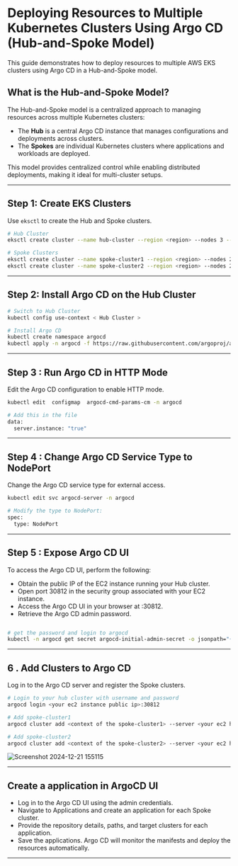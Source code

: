 # Deploying Resources to Multiple Kubernetes Clusters Using Argo CD (Hub-and-Spoke Model)

This guide demonstrates how to deploy resources to multiple AWS EKS clusters using Argo CD in a Hub-and-Spoke model.

## What is the Hub-and-Spoke Model?
The Hub-and-Spoke model is a centralized approach to managing resources across multiple Kubernetes clusters:
- The **Hub** is a central Argo CD instance that manages configurations and deployments across clusters.
- The **Spokes** are individual Kubernetes clusters where applications and workloads are deployed.

This model provides centralized control while enabling distributed deployments, making it ideal for multi-cluster setups.

---

## Step 1: Create EKS Clusters
Use `eksctl` to create the Hub and Spoke clusters.
```bash
# Hub Cluster
eksctl create cluster --name hub-cluster --region <region> --nodes 3 --node-type t3.medium

# Spoke Clusters
eksctl create cluster --name spoke-cluster1 --region <region> --nodes 2 --node-type t3.medium
eksctl create cluster --name spoke-cluster2 --region <region> --nodes 2 --node-type t3.medium
```

---

## Step 2: Install Argo CD on the Hub Cluster

```bash
# Switch to Hub Cluster
kubectl config use-context < Hub Cluster >

# Install Argo CD
kubectl create namespace argocd
kubectl apply -n argocd -f https://raw.githubusercontent.com/argoproj/argo-cd/stable/manifests/install.yaml

```
---
## Step 3 : Run Argo CD in HTTP Mode
Edit the Argo CD configuration to enable HTTP mode.
```bash
kubectl edit  configmap  argocd-cmd-params-cm -n argocd

# Add this in the file
data:
  server.instance: "true"

```
---
## Step 4 : Change Argo CD Service Type to NodePort
Change the Argo CD service type for external access.

```bash
kubectl edit svc argocd-server -n argocd

# Modify the type to NodePort:
spec:
  type: NodePort
```
---
## Step 5 : Expose Argo CD UI
To access the Argo CD UI, perform the following:
  * Obtain the public IP of the EC2 instance running your Hub cluster.
  * Open port 30812 in the security group associated with your EC2 instance.
  * Access the Argo CD UI in your browser at <your-public-ip>:30812.
  * Retrieve the Argo CD admin password.
```bash

# get the password and login to argocd
kubectl -n argocd get secret argocd-initial-admin-secret -o jsonpath="{.data.password}" | base64 -d

```
---

## 6 . Add Clusters to Argo CD
Log in to the Argo CD server and register the Spoke clusters.

```bash
# Login to your hub cluster with username and password
argocd login <your ec2 instance public ip>:30812

# Add spoke-cluster1 
argocd cluster add <context of the spoke-cluster1> --server <your ec2 hub instance public ip>:30812

# Add spoke-cluster2
argocd cluster add <context of the spoke-cluster2> --server <your ec2 hub instance public ip>:30812

```
![Screenshot 2024-12-21 155115](https://github.com/user-attachments/assets/753906f5-47f9-407e-a3cc-760b9365ed91)

---

## Create a application in ArgoCD UI
* Log in to the Argo CD UI using the admin credentials.
* Navigate to Applications and create an application for each Spoke cluster.
* Provide the repository details, paths, and target clusters for each application.
* Save the applications. Argo CD will monitor the manifests and deploy the resources automatically.

---
